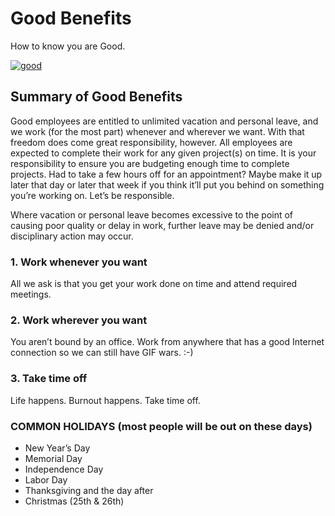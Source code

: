 # Good Benefits
How to know you are Good.

[![good](http://builtbygood.co/img/logo.png)](http://builtbygood.co)

## Summary of Good Benefits
Good employees are entitled to unlimited vacation and personal leave, and we work (for the most part) whenever and wherever we want. With that freedom does come great responsibility, however. All employees are expected to complete their work for any given project(s) on time. It is your responsibility to ensure you are budgeting enough time to complete projects. Had to take a few hours off for an appointment? Maybe make it up later that day or later that week if you think it’ll put you behind on something you’re working on. Let’s be responsible.

Where vacation or personal leave becomes excessive to the point of causing poor quality or delay in work, further leave may be denied and/or disciplinary action may occur.

### 1. Work whenever you want
All we ask is that you get your work done on time and attend required meetings.


### 2. Work wherever you want
You aren’t bound by an office. Work from anywhere that has a good Internet connection so we can still have GIF wars. :-)


### 3. Take time off
Life happens. Burnout happens. Take time off.


### COMMON HOLIDAYS (most people will be out on these days)
* New Year’s Day
* Memorial Day
* Independence Day
* Labor Day
* Thanksgiving and the day after
* Christmas (25th & 26th)
